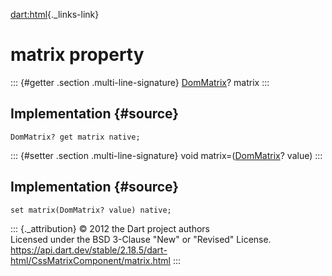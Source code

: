 [dart:html](../../dart-html/dart-html-library){._links-link}

matrix property
===============

::: {#getter .section .multi-line-signature}
[DomMatrix](../dommatrix-class)? matrix
:::

Implementation {#source}
--------------

``` {.language-dart data-language="dart"}
DomMatrix? get matrix native;
```

::: {#setter .section .multi-line-signature}
void matrix=([DomMatrix](../dommatrix-class)? value)
:::

Implementation {#source}
--------------

``` {.language-dart data-language="dart"}
set matrix(DomMatrix? value) native;
```

::: {._attribution}
© 2012 the Dart project authors\
Licensed under the BSD 3-Clause \"New\" or \"Revised\" License.\
<https://api.dart.dev/stable/2.18.5/dart-html/CssMatrixComponent/matrix.html>
:::

